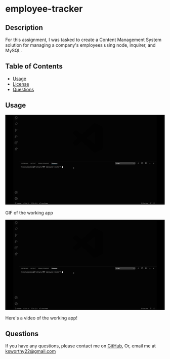 # employee-tracker

 ## Description
   <p> For this assignment, I was tasked to create a Content Management System solution for managing a company's employees using node, inquirer, and MySQL.<p>

  ## Table of Contents

  
  * [Usage](#usage)
  * [License](#License)
  * [Questions](#Questions)


  ## Usage
  
  ![](https://github.com/oksimone/employee-tracker/blob/master/assets/employee.gif)
  <p>GIF of the working app</p>
 
   ![](https://github.com/oksimone/employee-tracker/blob/master/assets/employee.gif)
  <p>Here's a video of the working app!</p>




  ## Questions
  If you have any questions, please contact me on [GitHub](http://github.com/oksimone), Or, email me at ksworthy22@gmail.com

